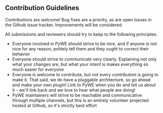 Contribution Guidelines
-------------------------

Contributions are welcome!  Bug fixes are a priority, as are open issues in the Github issue tracker.  Improvements will be considered.  

All submissions and reviewers should try to keep to the following principles:

* Everyone involved in PyWE should strive to be nice, and if anyone is not nice for any reason, politely tell them and they ought to correct their behavior
* Everyone should strive to communicate very clearly.  Explaining not only what your changes are, but what your intent is makes everything so much easier for everyone
* Everyone is welcome to contribute, but not every contribution is going to make it.  That said, we do have a pluggable architecture, so go ahead and make your own plugin!  Link to PyWE when you do and tell us about it - we'll link back and we love to hear what people are doing!  
* PyWE maintainers will strive to be reachable and communicative through multiple channels, but this is an entirely volunteer projected hosted at Github, so it's strictly best effort